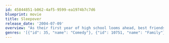 ```yaml
---
id: 45844851-b062-4af5-9599-ea1974b7c7d6
blueprint: movie
title: Sleepover
release_date: '2004-07-09'
overview: "As their first year of high school looms ahead, best friends Julie, Hannah, Yancy and Farrah have one last summer sleepover. Little do they know they're about to embark on the adventure of a lifetime. Desperate to shed their nerdy status, they take part in a night-long scavenger hunt that pits them against their popular archrivals. Everything under the sun goes on -- from taking Yancy's father's car to sneaking into nightclubs!"
genres: '[{"id": 35, "name": "Comedy"}, {"id": 10751, "name": "Family"}]'
---
```

